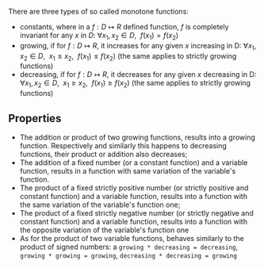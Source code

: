 There are three types of so called monotone functions:
- constants, where in a $f: D \mapsto R$ defined function, $f$ is completely invariant for any $x$ in $D$: $\forall x_1, x_2 \in D,\ \ f(x_1) = f(x_2)$
- growing, if for $f: D \mapsto R$, it increases for any given $x$ increasing in D: $\forall x_1, x_2 \in D,\ \ x_1 \le x_2,\ \ f(x_1) \le f(x_2)$ (the same applies to strictly growing functions)
- decreasing, if for $f: D \mapsto R$, it decreases for any given $x$ decreasing in D: $\forall x_1, x_2 \in D,\ \ x_1 \ge x_2,\ \ f(x_1) \ge f(x_2)$ (the same applies to strictly growing functions)

## Properties
- The addition or product of two growing functions, results into a growing function. Respectively and similarly this happens to decreasing functions, their product or addition also decreases;
- The addition of a fixed number (or a constant function) and a variable function, results in a function with same variation of the variable's function.
- The product of a fixed strictly positive number (or strictly positive and constant function) and a variable function, results  into a function with the same variation of the variable's function one;
- The product of a fixed strictly negative number (or strictly negative and constant function) and a variable function, results into a function with the opposite variation of the variable's function one
- As for the product of two variable functions, behaves similarly to the product of signed numbers: a ``growing * decreasing = decreasing``,  ``growing * growing = growing``, ``decreasing * decreasing = growing``